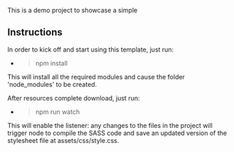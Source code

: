This is a demo project to showcase a simple 

Instructions
------------
In order to kick off and start using this template, just run:
* > npm install

This will install all the required modules and cause the folder 'node_modules' to be created.

After resources complete download, just run:
* > npm run watch

This will enable the listener: any changes to the files in the project will trigger node to compile the SASS code and save an updated version of the stylesheet file at assets/css/style.css.